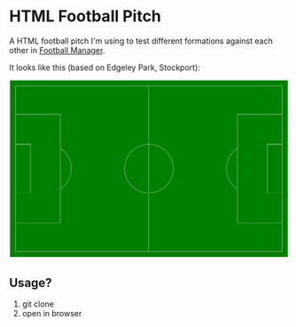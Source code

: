 # HTML Football Pitch

A HTML football pitch I'm using to test different formations against each other in [Football Manager](http://footballmanager.com).

It looks like this (based on Edgeley Park, Stockport):

![](https://github.com/danstefancu/html-football-pitch/blob/master/assets/preview.png)

## Usage?

1. git clone
2. open in browser

